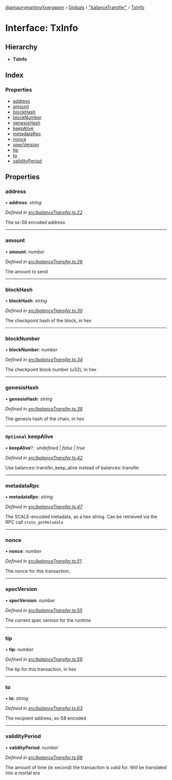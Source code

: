 [@amaurymartiny/txwrapper](../README.md) › [Globals](../globals.md) › ["balanceTransfer"](../modules/_balancetransfer_.md) › [TxInfo](_balancetransfer_.txinfo.md)

# Interface: TxInfo

## Hierarchy

* **TxInfo**

## Index

### Properties

* [address](_balancetransfer_.txinfo.md#address)
* [amount](_balancetransfer_.txinfo.md#amount)
* [blockHash](_balancetransfer_.txinfo.md#blockhash)
* [blockNumber](_balancetransfer_.txinfo.md#blocknumber)
* [genesisHash](_balancetransfer_.txinfo.md#genesishash)
* [keepAlive](_balancetransfer_.txinfo.md#optional-keepalive)
* [metadataRpc](_balancetransfer_.txinfo.md#metadatarpc)
* [nonce](_balancetransfer_.txinfo.md#nonce)
* [specVersion](_balancetransfer_.txinfo.md#specversion)
* [tip](_balancetransfer_.txinfo.md#tip)
* [to](_balancetransfer_.txinfo.md#to)
* [validityPeriod](_balancetransfer_.txinfo.md#validityperiod)

## Properties

###  address

• **address**: *string*

*Defined in [src/balanceTransfer.ts:22](https://github.com/amaurymartiny/polkadotjs-wrapper/blob/b63db16/src/balanceTransfer.ts#L22)*

The ss-58 encoded address

___

###  amount

• **amount**: *number*

*Defined in [src/balanceTransfer.ts:26](https://github.com/amaurymartiny/polkadotjs-wrapper/blob/b63db16/src/balanceTransfer.ts#L26)*

The amount to send

___

###  blockHash

• **blockHash**: *string*

*Defined in [src/balanceTransfer.ts:30](https://github.com/amaurymartiny/polkadotjs-wrapper/blob/b63db16/src/balanceTransfer.ts#L30)*

The checkpoint hash of the block, in hex

___

###  blockNumber

• **blockNumber**: *number*

*Defined in [src/balanceTransfer.ts:34](https://github.com/amaurymartiny/polkadotjs-wrapper/blob/b63db16/src/balanceTransfer.ts#L34)*

The checkpoint block number (u32), in hex

___

###  genesisHash

• **genesisHash**: *string*

*Defined in [src/balanceTransfer.ts:38](https://github.com/amaurymartiny/polkadotjs-wrapper/blob/b63db16/src/balanceTransfer.ts#L38)*

The genesis hash of the chain, in hex

___

### `Optional` keepAlive

• **keepAlive**? : *undefined | false | true*

*Defined in [src/balanceTransfer.ts:42](https://github.com/amaurymartiny/polkadotjs-wrapper/blob/b63db16/src/balanceTransfer.ts#L42)*

Use balances::transfer_keep_alive instead of balances::transfer

___

###  metadataRpc

• **metadataRpc**: *string*

*Defined in [src/balanceTransfer.ts:47](https://github.com/amaurymartiny/polkadotjs-wrapper/blob/b63db16/src/balanceTransfer.ts#L47)*

The SCALE-encoded metadata, as a hex string. Can be retrieved via the RPC
call `state_getMetadata`

___

###  nonce

• **nonce**: *number*

*Defined in [src/balanceTransfer.ts:51](https://github.com/amaurymartiny/polkadotjs-wrapper/blob/b63db16/src/balanceTransfer.ts#L51)*

The nonce for this transaction,

___

###  specVersion

• **specVersion**: *number*

*Defined in [src/balanceTransfer.ts:55](https://github.com/amaurymartiny/polkadotjs-wrapper/blob/b63db16/src/balanceTransfer.ts#L55)*

The current spec version for the runtime

___

###  tip

• **tip**: *number*

*Defined in [src/balanceTransfer.ts:59](https://github.com/amaurymartiny/polkadotjs-wrapper/blob/b63db16/src/balanceTransfer.ts#L59)*

The tip for this transaction, in hex

___

###  to

• **to**: *string*

*Defined in [src/balanceTransfer.ts:63](https://github.com/amaurymartiny/polkadotjs-wrapper/blob/b63db16/src/balanceTransfer.ts#L63)*

The recipient address, ss-58 encoded

___

###  validityPeriod

• **validityPeriod**: *number*

*Defined in [src/balanceTransfer.ts:68](https://github.com/amaurymartiny/polkadotjs-wrapper/blob/b63db16/src/balanceTransfer.ts#L68)*

The amount of time (in second) the transaction is valid for. Will be
translated into a mortal era
